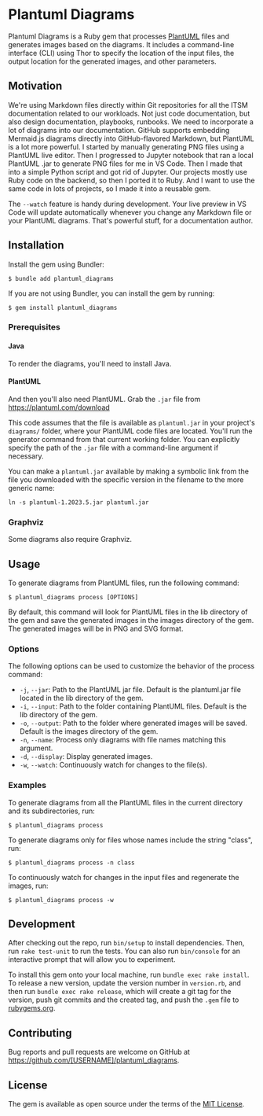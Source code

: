 # Plantuml Diagrams

Plantuml Diagrams is a Ruby gem that processes [PlantUML](https://plantuml.com/) files and generates images based on the diagrams. It includes a command-line interface (CLI) using Thor to specify the location of the input files, the output location for the generated images, and other parameters.

## Motivation

We're using Markdown files directly within Git repositories for all the ITSM documentation related to our workloads.  Not just code documentation, but also design documentation, playbooks, runbooks.  We need to incorporate a lot of diagrams into our documentation.  GitHub supports embedding Mermaid.js diagrams directly into GitHub-flavored Markdown, but PlantUML is a lot more powerful.  I started by manually generating PNG files using a PlantUML live editor.  Then I progressed to Jupyter notebook that ran a local PlantUML .jar to generate PNG files for me in VS Code.  Then I made that into a simple Python script and got rid of Jupyter.  Our projects mostly use Ruby code on the backend, so then I ported it to Ruby.  And I want to use the same code in lots of projects, so I made it into a reusable gem.

The `--watch` feature is handy during development.  Your live preview in VS Code will update automatically whenever you change any Markdown file or your PlantUML diagrams.  That's powerful stuff, for a documentation author.

## Installation

Install the gem using Bundler:

    $ bundle add plantuml_diagrams

If you are not using Bundler, you can install the gem by running:

    $ gem install plantuml_diagrams

### Prerequisites

#### Java

To render the diagrams, you'll need to install Java.

#### PlantUML

And then you'll also need PlantUML. Grab the `.jar` file from https://plantuml.com/download

This code assumes that the file is available as `plantuml.jar` in your project's `diagrams/` folder, where your PlantUML code files are located.  You'll run the generator command from that current working folder.  You can explicitly specify the path of the `.jar` file with a command-line argument if necessary.

You can make a `plantuml.jar` available by making a symbolic link from the file you downloaded with the specific version in the filename to the more generic name:

    ln -s plantuml-1.2023.5.jar plantuml.jar

### Graphviz

Some diagrams also require Graphviz.

## Usage

To generate diagrams from PlantUML files, run the following command:

    $ plantuml_diagrams process [OPTIONS]

By default, this command will look for PlantUML files in the lib directory of the gem and save the generated images in the images directory of the gem. The generated images will be in PNG and SVG format.

### Options

The following options can be used to customize the behavior of the process command:

* `-j`, `--jar`: Path to the PlantUML jar file. Default is the plantuml.jar file located in the lib directory of the gem.
* `-i`, `--input`: Path to the folder containing PlantUML files. Default is the lib directory of the gem.
* `-o`, `--output`: Path to the folder where generated images will be saved. Default is the images directory of the gem.
* `-n`, `--name`: Process only diagrams with file names matching this argument.
* `-d`, `--display`: Display generated images.
* `-w`, `--watch`: Continuously watch for changes to the file(s).

### Examples

To generate diagrams from all the PlantUML files in the current directory and its subdirectories, run:

    $ plantuml_diagrams process

To generate diagrams only for files whose names include the string "class", run:

    $ plantuml_diagrams process -n class

To continuously watch for changes in the input files and regenerate the images, run:

    $ plantuml_diagrams process -w


## Development

After checking out the repo, run `bin/setup` to install dependencies. Then, run `rake test-unit` to run the tests. You can also run `bin/console` for an interactive prompt that will allow you to experiment.

To install this gem onto your local machine, run `bundle exec rake install`. To release a new version, update the version number in `version.rb`, and then run `bundle exec rake release`, which will create a git tag for the version, push git commits and the created tag, and push the `.gem` file to [rubygems.org](https://rubygems.org).

## Contributing

Bug reports and pull requests are welcome on GitHub at https://github.com/[USERNAME]/plantuml_diagrams.

## License

The gem is available as open source under the terms of the [MIT License](https://opensource.org/licenses/MIT).
